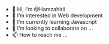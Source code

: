 - 👋 Hi, I’m @Hamzahirii
- 👀 I’m interested in Web development 
- 🌱 I’m currently learning Javascript 
- 💞️ I’m looking to collaborate on ...
- 📫 How to reach me ...

<!---
Hamzahirii/Hamzahirii is a ✨ special ✨ repository because its `README.md` (this file) appears on your GitHub profile.
You can click the Preview link to take a look at your changes.
--->

